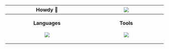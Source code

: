 <!-- prettier-ignore. extra Lanyard code if wanted: &waveColor=7289DA&waveSpotifyColor=7289DA -->
 <table>
  <thead>
   <tr>
      <th width="500px">
       <b>Howdy 👋</b>
    </th>
      <th width="500px">
       <img src="https://lanyard.kyrie25.me/api/217414221728710656?hideStatus=true&bg=0D1117&waveColor=0D1117&waveSpotifyColor=0D1117&gradient=38ef7d-11998e-38ef7d&imgStyle=square" />
    </th>
    </tr> 
  </thead> 
  <tbody>
  <tr width="600px">
<td width="500px">
  <p align="center">
 <b>Languages</b>
   <br>
   <br>
    <a href="https://skillicons.dev">
      <img src="https://skillicons.dev/icons?i=bash,nodejs,java,python,html,css,js,lua&theme=dark&perline=6"/>
  </a>
</p>
</td>
<td width="500px">
 <p align="center">
  <b>Tools</b>
   <br>
   <br>
    <a href="https://skillicons.dev">
      <img src="https://skillicons.dev/icons?i=linux,vscode,github,replit,stackoverflow,jenkins,atom,discord,mongodb&theme=dark&perline=6" />
  </a>
</p>
</td>
</tr>

  </tbody>
</table>
